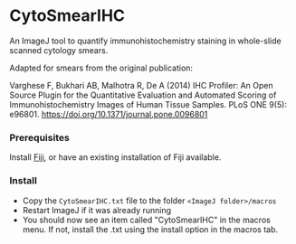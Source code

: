 # CytoSmearIHC
An ImageJ tool to quantify immunohistochemistry staining in whole-slide scanned cytology smears.

Adapted for smears from the original publication:

Varghese F, Bukhari AB, Malhotra R, De A (2014) IHC Profiler: An Open Source Plugin for the Quantitative Evaluation and Automated Scoring of Immunohistochemistry Images of Human Tissue Samples. PLoS ONE 9(5): e96801. https://doi.org/10.1371/journal.pone.0096801

### Prerequisites

Install [Fiji](https://fiji.sc/), or have an existing installation of Fiji available.

### Install

* Copy the `CytoSmearIHC.txt` file to the folder `<ImageJ folder>/macros`
* Restart ImageJ if it was already running
* You should now see an item called "CytoSmearIHC" in the macros menu. If not, install the .txt using the install option in the macros tab.


